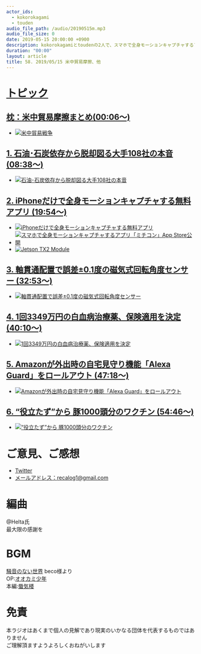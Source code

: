 ```yaml
---
actor_ids:
  - kokorokagami
  - touden
audio_file_path: /audio/20190515m.mp3
audio_file_size: 0
date: 2019-05-15 20:00:00 +0900
description: kokorokagamiとtoudenの2人で、スマホで全身モーションキャプチャするアプリ「ミチコン」、Alexa Guardなどについて話しました。
duration: "00:00"
layout: article
title: 58. 2019/05/15 米中貿易摩擦、他
---
```

# <u>トピック</u>

## <u>枕：米中貿易摩擦まとめ(00:06～)</u>

- [![米中貿易戦争](https://www.sankei.com/images/news/180823/wor1808230040-p1.jpg)](https://ja.wikipedia.org/wiki/%E7%B1%B3%E4%B8%AD%E8%B2%BF%E6%98%93%E6%88%A6%E4%BA%89)

## <u>1. 石油･石炭依存から脱却図る大手108社の本音 (08:38～)</u>

- [![石油･石炭依存から脱却図る大手108社の本音](https://toyokeizai.net/mwimgs/d/0/-/img_d0a5261732d226206b8a436cc215c5c8222196.jpg)](https://toyokeizai.net/articles/-/280998?utm_source=rss&utm_medium=http&utm_campaign=link_back)

## <u>2. iPhoneだけで全身モーションキャプチャする無料アプリ  (19:54～)</u>

- [![iPhoneだけで全身モーションキャプチャする無料アプリ](https://image.itmedia.co.jp/news/articles/1905/15/koya_5cdaeb2e71d6e.jpg)](https://www.itmedia.co.jp/news/articles/1905/15/news068.html)
- [![スマホで全身モーションキャプチャするアプリ「ミチコン」App Store公開](https://img.youtube.com/vi/wBU8xoAt2TY/0.jpg)](https://www.youtube.com/watch?v=wBU8xoAt2TY)
- [![Jetson TX2 Module](https://developer.nvidia.com/sites/default/files/akamai/embedded/images/jetsontx2/TX2_Module_170203_0017_TRANSP_2000px.png)](https://developer.nvidia.com/embedded/buy/jetson-tx2)

## <u>3. 軸貫通配置で誤差±0.1度の磁気式回転角度センサー   (32:53～)</u>

- [![軸貫通配置で誤差±0.1度の磁気式回転角度センサー ](https://image.itmedia.co.jp/ee/articles/1905/09/jn_190424akm00.jpg)](https://eetimes.jp/ee/articles/1905/09/news023.html)

## <u>4. 1回3349万円の白血病治療薬、保険適用を決定 (40:10～)</u>

- [![1回3349万円の白血病治療薬、保険適用を決定](https://article-image-ix.nikkei.com/https%3A%2F%2Fimgix-proxy.n8s.jp%2FDSXMZO4481204015052019MM0001-8.jpg?w=900&h=1263&auto=format%2Ccompress&ch=Width%2CDPR&q=45&fit=crop&crop=faces%2Cedges&ixlib=js-1.2.0&s=7a5bd9e16410c1db2d65c3d6ce037af4)](https://r.nikkei.com/article/DGXMZO44794650U9A510C1MM0000?s=1)

## <u>5. Amazonが外出時の自宅見守り機能「Alexa Guard」をロールアウト (47:18～)</u>

- [![Amazonが外出時の自宅見守り機能「Alexa Guard」をロールアウト](https://techcrunchjp.files.wordpress.com/2019/05/20190514nalexa.jpg?w=738)](https://jp.techcrunch.com/2019/05/15/2019-05-15-amazon-rolls-out-alexa-guard-to-help-protect-your-home-while-youre-out/)

## <u>6. “役立たず”から 豚1000頭分のワクチン  (54:46～)</u>

- [![“役立たず”から 豚1000頭分のワクチン](https://www3.nhk.or.jp/news/html/20190513/K10011913981_1905131154_1905131209_01_02.jpg)](https://www3.nhk.or.jp/news/html/20190513/amp/k10011913981000.html?__twitter_impression=true)

# ご意見、ご感想
- [Twitter](https://twitter.com/recalog1)
- [メールアドレス：recalog1@gmail.com](recalog1@gmail.com)

# 編曲

@Helta氏  
最大限の感謝を  

# BGM

[騒音のない世界](http://noiselessworld.net/) beco様より  
OP:[オオカミ少年](https://soundcloud.com/baron1_3/wolfboy)  
本編:[蜃気楼](https://soundcloud.com/baron1_3/shinkirou)  

# 免責

本ラジオはあくまで個人の見解であり現実のいかなる団体を代表するものではありません  
ご理解頂ますようよろしくおねがいします  